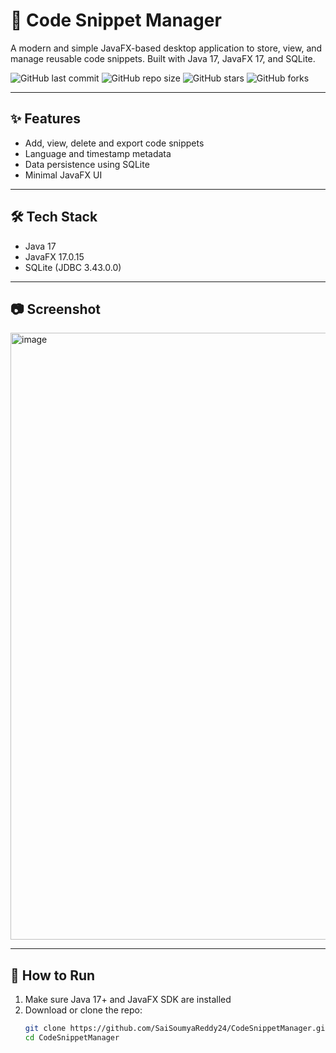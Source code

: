 # 📘 Code Snippet Manager

A modern and simple JavaFX-based desktop application to store, view, and manage reusable code snippets. Built with Java 17, JavaFX 17, and SQLite.

![GitHub last commit](https://img.shields.io/github/last-commit/SaiSoumyaReddy24/CodeSnippetManager?style=flat-square)
![GitHub repo size](https://img.shields.io/github/repo-size/SaiSoumyaReddy24/CodeSnippetManager?style=flat-square)
![GitHub stars](https://img.shields.io/github/stars/SaiSoumyaReddy24/CodeSnippetManager?style=flat-square)
![GitHub forks](https://img.shields.io/github/forks/SaiSoumyaReddy24/CodeSnippetManager?style=flat-square)

---

## ✨ Features

- Add, view, delete and export code snippets
- Language and timestamp metadata
- Data persistence using SQLite
- Minimal JavaFX UI

---

## 🛠️ Tech Stack

- Java 17
- JavaFX 17.0.15
- SQLite (JDBC 3.43.0.0)

---

## 📷 Screenshot

<img width="751" height="971" alt="image" src="https://github.com/user-attachments/assets/1fc8fe38-f1fc-49c5-949b-9e27fe3ee9bc" />


---

## 🚀 How to Run

1. Make sure Java 17+ and JavaFX SDK are installed
2. Download or clone the repo:
   ```bash
   git clone https://github.com/SaiSoumyaReddy24/CodeSnippetManager.git
   cd CodeSnippetManager
